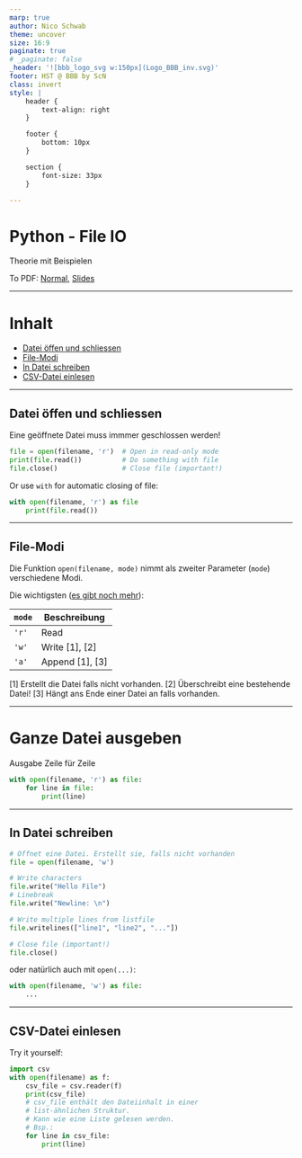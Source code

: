 ```yaml
---
marp: true
author: Nico Schwab
theme: uncover
size: 16:9
paginate: true
# _paginate: false
_header: '![bbb_logo_svg w:150px](Logo_BBB_inv.svg)'
footer: HST @ BBB by ScN
class: invert
style: |
    header {
        text-align: right
    }

    footer {
        bottom: 10px
    }

    section {
        font-size: 33px
    }

---
```


# Python - File IO
Theorie mit Beispielen

To PDF: [Normal](pdfs/04_file_io.pdf), [Slides](pdfs/04_file_io_slides.pdf)

---

# Inhalt
- [Datei öffen und schliessen](#datei-öffen-und-schliessen)
- [File-Modi](#file-modi)
- [In Datei schreiben](#in-datei-schreiben)
- [CSV-Datei einlesen](#csv-datei-einlesen)

---

## Datei öffen und schliessen
Eine geöffnete Datei muss immmer geschlossen werden!
```python
file = open(filename, 'r')  # Open in read-only mode
print(file.read())          # Do something with file
file.close()                # Close file (important!)
```
Or use `with` for automatic closing of file:
```python
with open(filename, 'r') as file
    print(file.read())
``` 

---

## File-Modi
Die Funktion `open(filename, mode)` nimmt als zweiter Parameter (`mode`) verschiedene Modi.

Die wichtigsten ([es gibt noch mehr](https://www.geeksforgeeks.org/open-a-file-in-python/)):

| `mode` | Beschreibung    |
| ------ | --------------- |
| `'r'`  | Read            |
| `'w'`  | Write [1], [2]  |
| `'a'`  | Append [1], [3] |

[1] Erstellt die Datei falls nicht vorhanden.
[2] Überschreibt eine bestehende Datei!
[3] Hängt ans Ende einer Datei an falls vorhanden.

---

# Ganze Datei ausgeben
Ausgabe Zeile für Zeile
```python
with open(filename, 'r') as file:
    for line in file:
        print(line)
```

---

## In Datei schreiben
```python
# Öffnet eine Datei. Erstellt sie, falls nicht vorhanden
file = open(filename, 'w')

# Write characters
file.write("Hello File")
# Linebreak
file.write("Newline: \n")

# Write multiple lines from listfile
file.writelines(["line1", "line2", "..."])

# Close file (important!)
file.close()
```
oder natürlich auch mit `open(...)`:
```python
with open(filename, 'w') as file:
    ...
```

---
## CSV-Datei einlesen
Try it yourself:
```python
import csv
with open(filename) as f:
    csv_file = csv.reader(f)
    print(csv_file)
    # csv_file enthält den Dateiinhalt in einer
    # list-ähnlichen Struktur.
    # Kann wie eine Liste gelesen werden.
    # Bsp.:
    for line in csv_file:
        print(line)
```
